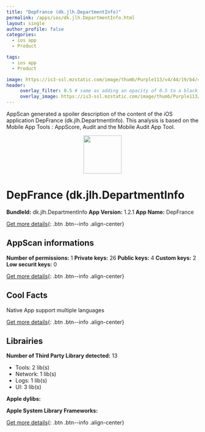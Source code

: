 ```yaml
---
title: "DepFrance (dk.jlh.DepartmentInfo)"
permalink: /apps/ios/dk.jlh.DepartmentInfo.html
layout: single
author_profile: false
categories: 
  - ios app 
  - Product 

tags: 
  - ios app 
  - Product 

image: https://is3-ssl.mzstatic.com/image/thumb/Purple113/v4/44/19/b4/4419b49d-07e2-70a4-50c4-bb2c37a52230/AppIcon-0-1x_U007emarketing-0-0-85-220-2.png/512x512bb.jpg
header: 
     overlay_filter: 0.5 # same as adding an opacity of 0.5 to a black background
     overlay_image: https://is3-ssl.mzstatic.com/image/thumb/Purple113/v4/44/19/b4/4419b49d-07e2-70a4-50c4-bb2c37a52230/AppIcon-0-1x_U007emarketing-0-0-85-220-2.png/512x512bb.jpg
---
```

AppScan generated a spoiler description of the content of the iOS application DepFrance (dk.jlh.DepartmentInfo). This analysis is based on the Mobile App Tools : AppScore, Audit and the Mobile Audit App Tool.

  
  
<div style="text-align: center;"><img src="https://is3-ssl.mzstatic.com/image/thumb/Purple113/v4/44/19/b4/4419b49d-07e2-70a4-50c4-bb2c37a52230/AppIcon-0-1x_U007emarketing-0-0-85-220-2.png/512x512bb.jpg" width="100" height="100"></div>  
  
# DepFrance (dk.jlh.DepartmentInfo

**BundleId:** dk.jlh.DepartmentInfo
**App Version:** 1.2.1
**App Name:** DepFrance


[Get more details](/pricing.html){: .btn .btn--info .align-center}  
  
## AppScan informations 

**Number of permissions:** 1
**Private keys:** 26
**Public keys:** 4
**Custom keys:** 2
**Low securit keys:** 0
  
[Get more details](/pricing.html){: .btn .btn--info .align-center}

## Cool Facts

Native App
support multiple languages
  
[Get more details](/pricing.html){: .btn .btn--info .align-center}

## Librairies 
**Number of Third Party Library detected:** 13
- Tools: 2 lib(s)
- Network: 1 lib(s)
- Logs: 1 lib(s)
- UI: 3 lib(s)

**Apple dylibs:**


**Apple System Library Frameworks:**


  
[Get more details](/pricing.html){: .btn .btn--info .align-center}

